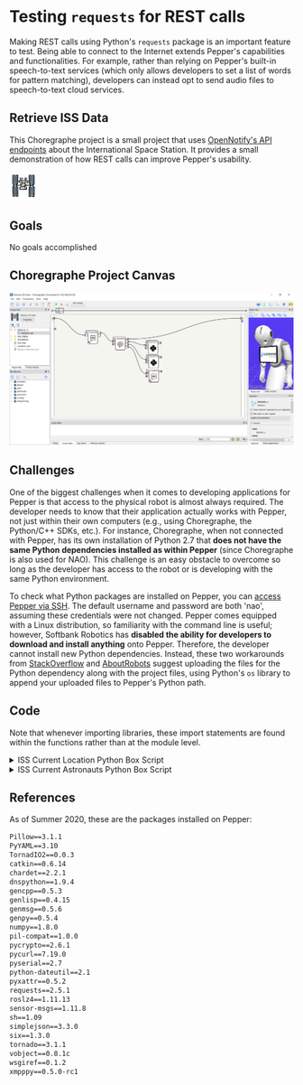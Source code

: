 # Testing `requests` for REST calls

Making REST calls using Python's `requests` package is an important feature to test. Being able to connect to the Internet extends Pepper's capabilities and functionalities. For example, rather than relying on Pepper's built-in speech-to-text services (which only allows developers to set a list of words for pattern matching), developers can instead opt to send audio files to speech-to-text cloud services.

## Retrieve ISS Data

This Choregraphe project is a small project that uses [OpenNotify's API endpoints](http://open-notify.org/) about the International Space Station. It provides a small demonstration of how REST calls can improve Pepper's usability.

<img src="Retrieve%20ISS%20Data/icon.png" width="10%" height="10%" />

## Goals

No goals accomplished

## Choregraphe Project Canvas

![Project Choregraphe Canvas](docs-retrieve-iss-data-project.PNG)

## Challenges

One of the biggest challenges when it comes to developing applications for Pepper is that access to the physical robot is almost always required. The developer needs to know that their application actually works with Pepper, not just within their own computers (e.g., using Choregraphe, the Python/C++ SDKs, etc.). For instance, Choregraphe, when not connected with Pepper, has its own installation of Python 2.7 that **does not have the same Python dependencies installed as within Pepper** (since Choregraphe is also used for NAO). This challenge is an easy obstacle to overcome so long as the developer has access to the robot or is developing with the same Python environment.

To check what Python packages are installed on Pepper, you can [access Pepper via SSH](http://doc.aldebaran.com/2-4/dev/tools/opennao.html). The default username and password are both 'nao', assuming these credentials were not changed. Pepper comes equipped with a Linux distribution, so familiarity with the command line is useful; however, Softbank Robotics has **disabled the ability for developers to download and install anything** onto Pepper. Therefore, the developer cannot install new Python dependencies. Instead, these two workarounds from [StackOverflow](https://stackoverflow.com/questions/45799150/pepper-robot-upload-python-modules) and [AboutRobots](http://www.about-robots.com/how-to-import-python-files-in-your-pepper-apps.html) suggest uploading the files for the Python dependency along with the project files, using Python's `os` library to append your uploaded files to Pepper's Python path.

## Code

Note that whenever importing libraries, these import statements are found within the functions rather than at the module level.

<details><summary>ISS Current Location Python Box Script</summary>

```python
class MyClass(GeneratedClass):
    def __init__(self):
        GeneratedClass.__init__(self)
        self.tts = ALProxy('ALTextToSpeech')

    def onLoad(self):
        pass

    def onUnload(self):
        pass

    def onInput_onStart(self):
        # To test Pepper's ability to make REST API calls, we will be using an Open Notify
        # API endpoint for the International Space Station's current location. When the
        # endpoint is hit, it responds with a JSON object.

        # Reference for Open Notify ISS Current Location API
        # http://open-notify.org/Open-Notify-API/ISS-Location-Now/

        # make the API call
        import json
        import requests
        r = requests.get('http://api.open-notify.org/iss-now.json')
        self.logger.info(r)
        data = json.loads(r.text)

        # extract relevant information
        lat = data['iss_position']['latitude']
        lon = data['iss_position']['longitude']

        # make Pepper read the latitude and longitude values
        self.tts.say('The International Spece Station is currently at latitude {} and longitude {}'.format(lat, lon))

        # stop the program
        self.onStopped()

    def onInput_onStop(self):
        self.onUnload()
        self.onStopped()
```

</details>

<details><summary>ISS Current Astronauts Python Box Script</summary>

```python
class MyClass(GeneratedClass):
    def __init__(self):
        GeneratedClass.__init__(self)
        self.tts = ALProxy('ALTextToSpeech')

    def onLoad(self):
        pass

    def onUnload(self):
        pass

    def onInput_onStart(self):
        # To test Pepper's ability to make REST API calls, we will be using an Open Notify
        # API endpoint for the International Space Station's current astronauts. When the
        # endpoint is hit, it responds with a JSON object.

        # Reference for Open Notify ISS Current Location API
        # http://open-notify.org/Open-Notify-API/People-In-Space/

        # make the API call
        import json
        import requests
        r = requests.get('http://api.open-notify.org/astros.json')
        self.logger.info(r)
        data = json.loads(r.text)

        # extract relevant information
        num = data['number']
        people = data['people']

        # make Pepper read the latitude and longitude values
        self.tts.say('The International Spece Station currently has {} astronauts.'.format(num))

        # stop the program
        self.onStopped()

    def onInput_onStop(self):
        self.onUnload()
        self.onStopped()
```

</details>

## References

As of Summer 2020, these are the packages installed on Pepper:

```
Pillow==3.1.1
PyYAML==3.10
TornadIO2==0.0.3
catkin==0.6.14
chardet==2.2.1
dnspython==1.9.4
gencpp==0.5.3
genlisp==0.4.15
genmsg==0.5.6
genpy==0.5.4
numpy==1.8.0
pil-compat==1.0.0
pycrypto==2.6.1
pycurl==7.19.0
pyserial==2.7
python-dateutil==2.1
pyxattr==0.5.2
requests==2.5.1
roslz4==1.11.13
sensor-msgs==1.11.8
sh==1.09
simplejson==3.3.0
six==1.3.0
tornado==3.1.1
vobject==0.8.1c
wsgiref==0.1.2
xmpppy==0.5.0-rc1
```
